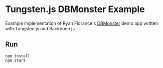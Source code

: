 # Tungsten.js DBMonster Example

Example implementation of Ryan Florance's [DBMonster](https://github.com/ryanflorence/reactconf-2015-HYPE/tree/master/demos/01-dbmon) demo app written with Tungsten.js and Backbone.js.

## Run

    npm install
    npm start